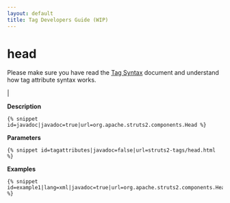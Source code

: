 ```yaml
---
layout: default
title: Tag Developers Guide (WIP)
---
```


# head


Please make sure you have read the [Tag Syntax](#PAGE_13927) document and understand how tag attribute syntax works.

| 

__Description__



~~~~~~~
{% snippet id=javadoc|javadoc=true|url=org.apache.struts2.components.Head %}
~~~~~~~

__Parameters__



~~~~~~~
{% snippet id=tagattributes|javadoc=false|url=struts2-tags/head.html %}
~~~~~~~

__Examples__



~~~~~~~
{% snippet id=example1|lang=xml|javadoc=true|url=org.apache.struts2.components.Head %}
~~~~~~~
